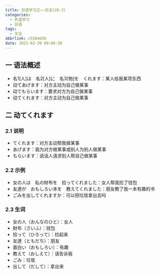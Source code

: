 ```yaml
---
title: 日语学习之——文法(28.3)
categories:
  - 外语学习
  - 日语
tags:
  - 文法
abbrlink: c5584d36
date: 2021-02-20 09:04:38
---
```

## 一 语法概述

* 名1[人]は　名2[人]に　名3[物]を　くれます：某人给我某项东西
* 动てあげます：对方主动为自己做某事
* 动てもらいます：要求对方为自己做某事
* 动てくれます：对方主动为自己做某事

<!--more-->

## 二 动てくれます

### 2.1 说明

* てくれます：对方主动帮我做某事
* あげます：我为对方做某事或别人为别人做某事
* もらいます：说话人请求别人帮自己做某事

### 2.2 示例

* 女の人は　私の財布を　拾ってくれました：女人帮我捡了钱包
* 友達が　おもしろい本を　教えてくれました：朋友教了我一本有趣的书
* ごみを出してくれますか：可以把垃圾拿出去吗

### 2.3 生词

* 女の人（おんなのひと）：女人
* 財布（さいふ）：钱包
* 拾って（ひろって）：捡起来
* 友達（ともだち）：朋友
* 面白い（おもしろい）：有趣
* 教えて（おしえて）：请告诉我
* ごみ：垃圾
* 出して（だして）：拿出来

